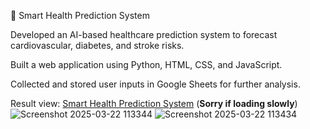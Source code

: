 🔹 Smart Health Prediction System

Developed an AI-based healthcare prediction system to forecast cardiovascular, diabetes, and stroke risks.

Built a web application using Python, HTML, CSS, and JavaScript.

Collected and stored user inputs in Google Sheets for further analysis.

Result view: [Smart Health Prediction System](https://well-ai.onrender.com/) (**Sorry if loading slowly**)
![Screenshot 2025-03-22 113344](https://github.com/user-attachments/assets/9e5141e2-48c2-4a22-988e-0c4648c4e1a7)
![Screenshot 2025-03-22 113434](https://github.com/user-attachments/assets/2e30a1fb-51ee-401a-947e-e1240563a50e)
